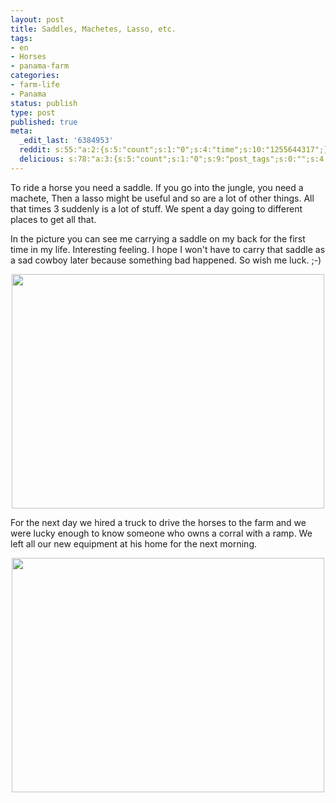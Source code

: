 ```yaml
---
layout: post
title: Saddles, Machetes, Lasso, etc.
tags:
- en
- Horses
- panama-farm
categories:
- farm-life
- Panama
status: publish
type: post
published: true
meta:
  _edit_last: '6384953'
  reddit: s:55:"a:2:{s:5:"count";s:1:"0";s:4:"time";s:10:"1255644317";}";
  delicious: s:78:"a:3:{s:5:"count";s:1:"0";s:9:"post_tags";s:0:"";s:4:"time";s:10:"1255644314";}";
---
```

To ride a horse you need a saddle. If you go into the jungle, you need a machete, Then a lasso might be useful and so are a lot of other things. All that times 3 suddenly is a lot of stuff. We spent a day going to different places to get all that.

In the picture you can see me carrying a saddle on my back for the first time in my life. Interesting feeling. I hope I won't have to carry that saddle as a sad cowboy later because something bad happened. So wish me luck. ;-)

<div style="text-align:center;"><img src="http://farm3.static.flickr.com/2425/3905083475_efec263726.jpg" alt="" border="0" width="500" height="375" /></div>

For the next day we hired a truck to drive the horses to the farm and we were lucky enough to know someone who owns a corral with a ramp. We left all our new equipment at his home for the next morning.

<div style="text-align:center;"><img src="http://farm3.static.flickr.com/2458/3905083409_c14fd4e9d7.jpg" alt="" border="0" width="500" height="375" /></div>
